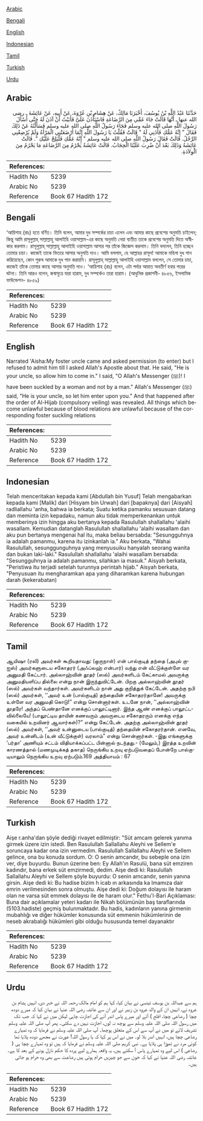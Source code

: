 [Arabic](#arabic)

[Bengali](#bengali)

[English](#english)

[Indonesian](#indonesian)

[Tamil](#tamil)

[Turkish](#turkish)

[Urdu](#urdu)

## Arabic


<div dir="rtl" lang="ar" style={{fontSize:'larger',backgroundColor:'#f8f9fa',padding:20}}>
حَدَّثَنَا عَبْدُ اللَّهِ بْنُ يُوسُفَ، أَخْبَرَنَا مَالِكٌ، عَنْ هِشَامِ بْنِ عُرْوَةَ، عَنْ أَبِيهِ، عَنْ عَائِشَةَ ـ رضى الله عنها ـ أَنَّهَا قَالَتْ جَاءَ عَمِّي مِنَ الرَّضَاعَةِ فَاسْتَأْذَنَ عَلَىَّ فَأَبَيْتُ أَنْ آذَنَ لَهُ حَتَّى أَسْأَلَ رَسُولَ اللَّهِ صلى الله عليه وسلم فَجَاءَ رَسُولُ اللَّهِ صلى الله عليه وسلم فَسَأَلْتُهُ عَنْ ذَلِكَ فَقَالَ ‏"‏ إِنَّهُ عَمُّكِ فَأْذَنِي لَهُ ‏"‏ قَالَتْ فَقُلْتُ يَا رَسُولَ اللَّهِ إِنَّمَا أَرْضَعَتْنِي الْمَرْأَةُ وَلَمْ يُرْضِعْنِي الرَّجُلُ‏.‏ قَالَتْ فَقَالَ رَسُولُ اللَّهِ صلى الله عليه وسلم ‏"‏ إِنَّهُ عَمُّكِ فَلْيَلِجْ عَلَيْكِ ‏"‏‏.‏ قَالَتْ عَائِشَةُ وَذَلِكَ بَعْدَ أَنْ ضُرِبَ عَلَيْنَا الْحِجَابُ‏.‏ قَالَتْ عَائِشَةُ يَحْرُمُ مِنَ الرَّضَاعَةِ مَا يَحْرُمُ مِنَ الْوِلاَدَةِ‏.‏
</div>
<div style={{backgroundColor:'#f8f9fa',padding:20, marginBottom: 10}}><table> <thead> <tr> <th>References:</th> <th></th> </tr> </thead> <tbody><tr><td>Hadith No</td><td>5239</td></tr><tr><td>Arabic No</td><td>5239</td></tr><tr><td>Reference</td><td>Book 67 Hadith 172</td></tr></tbody></table></div>

## Bengali


<div dir="ltr" lang="bn" style={{fontSize:'larger',backgroundColor:'#f8f9fa',padding:20}}>
‘আয়িশাহ (রাঃ) হতে বর্ণিত। তিনি বলেন, আমার দুধ সম্পর্কের চাচা এলেন এবং আমার কাছে প্রবেশের অনুমতি চাইলেন; কিন্তু আমি রাসূলুল্লাহ্ সাল্লাল্লাহু আলাইহি ওয়াসাল্লাম-এর কাছে অনুমতি নেয়া ব্যতীত তাকে প্রবেশের অনুমতি দিতে অস্বীকার করলাম। রাসূলুল্লাহ্ সাল্লাল্লাহু আলাইহি ওয়াসাল্লাম আসার পর তাঁকে জিজ্ঞেস করলাম। তিনি বললেন, তিনি হচ্ছেন তোমার চাচা। কাজেই তাকে ভিতরে আসার অনুমতি দাও। আমি বললাম, হে আল্লাহর রাসূল! আমাকে মহিলা দুধ পান করিয়েছেন, কোন পুরুষ আমাকে দুধ পান করায়নি। রাসূলুল্লাহ্ সাল্লাল্লাহু আলাইহি ওয়াসাল্লাম বললেন, সে তোমার চাচা, কাজেই তাঁকে তোমার কাছে আসার অনুমতি দাও। ‘আয়িশাহ (রাঃ) বলেন, এটা পর্দার আয়াত অবতীর্ণ হবার পরের ঘটনা। তিনি আরও বলেন, জন্মসূত্রে যারা হারাম, দুধ সম্পর্কেও তারা হারাম। (আধুনিক প্রকাশনী- ৪৮৫৬, ইসলামিক ফাউন্ডেশন- ৪৮৫৯)
</div>
<div style={{backgroundColor:'#f8f9fa',padding:20, marginBottom: 10}}><table> <thead> <tr> <th>References:</th> <th></th> </tr> </thead> <tbody><tr><td>Hadith No</td><td>5239</td></tr><tr><td>Arabic No</td><td>5239</td></tr><tr><td>Reference</td><td>Book 67 Hadith 172</td></tr></tbody></table></div>

## English


<div dir="ltr" lang="en" style={{fontSize:'larger',backgroundColor:'#f8f9fa',padding:20}}>
Narrated 'Aisha:My foster uncle came and asked permission (to enter) but I refused to admit him till I asked Allah's Apostle about that. He said, "He is your uncle, so allow him to come in." I said, "O Allah's Messenger (ﷺ)! I have been suckled by a woman and not by a man." Allah's Messenger (ﷺ) said, "He is your uncle, so let him enter upon you." And that happened after the order of Al-Hijab (compulsory veiling) was revealed. All things which become unlawful because of blood relations are unlawful because of the corresponding foster suckling relations
</div>
<div style={{backgroundColor:'#f8f9fa',padding:20, marginBottom: 10}}><table> <thead> <tr> <th>References:</th> <th></th> </tr> </thead> <tbody><tr><td>Hadith No</td><td>5239</td></tr><tr><td>Arabic No</td><td>5239</td></tr><tr><td>Reference</td><td>Book 67 Hadith 172</td></tr></tbody></table></div>

## Indonesian


<div dir="ltr" lang="id" style={{fontSize:'larger',backgroundColor:'#f8f9fa',padding:20}}>
Telah menceritakan kepada kami [Abdullah bin Yusuf] Telah mengabarkan kepada kami [Malik] dari [Hisyam bin Urwah] dari [bapaknya] dari [Aisyah] radliallahu 'anha, bahwa ia berkata; Suatu ketika pamanku sesusuan datang dan meminta izin kepadaku, namun aku tidak memperkenankan untuk memberinya izin hingga aku bertanya kepada Rasulullah shallallahu 'alaihi wasallam. Kemudian datanglah Rasulullah shallallahu 'alaihi wasallam dan aku pun bertanya mengenai hal itu, maka beliau bersabda: "Sesungguhnya ia adalah pamanmu, karena itu izinkanlah ia." Aku berkata, "Wahai Rasulullah, sesunggunguhnya yang menyusuiku hanyalah seorang wanita dan bukan laki-laki." Rasulullah shallallahu 'alaihi wasallam bersabda: "Sesungguhnya ia adalah pamanmu, silahkan ia masuk." Aisyah berkata, "Peristiwa itu terjadi setelah turunnya perintah hijab." Aisyah berkata, "Penyusuan itu mengharamkan apa yang diharamkan karena hubungan darah (kekerabatan)
</div>
<div style={{backgroundColor:'#f8f9fa',padding:20, marginBottom: 10}}><table> <thead> <tr> <th>References:</th> <th></th> </tr> </thead> <tbody><tr><td>Hadith No</td><td>5239</td></tr><tr><td>Arabic No</td><td>5239</td></tr><tr><td>Reference</td><td>Book 67 Hadith 172</td></tr></tbody></table></div>

## Tamil


<div dir="ltr" lang="ta" style={{fontSize:'larger',backgroundColor:'#f8f9fa',padding:20}}>
ஆயிஷா (ரலி) அவர்கள் கூறியதாவது: (ஒருநாள்) என் பால்குடித் தந்தை (அபுல் குஐஸ்) அவர்களுடைய சகோதரர் (அஃப்லஹ் என்பார்) வந்து என் வீட்டுக்குள்ளே வர அனுமதி கேட்டார். அல்லாஹ்வின் தூதர் (ஸல்) அவர்களிடம் கேட்காமல் அவருக்கு அனுமதியளிப்ப தில்லை என்று நான் இருந்துவிட்டேன். பிறகு அல்லாஹ்வின் தூதர் (ஸல்) அவர்கள் வந்தார்கள். அவர்களிடம் நான் அது குறித்துக் கேட்டேன். அதற்கு நபி (ஸல்) அவர்கள், ‘‘அவர் உன் (பால்குடித்) தந்தையின் சகோதரர்தானே! அவருக்கு உள்ளே வர அனுமதி கொடு!” என்று சொன்னார்கள். உடனே நான், ‘‘அல்லாஹ்வின் தூதரே! அந்தப் பெண்தானே எனக்குப் பாலூட்டினார். இந்த ஆண் எனக்குப் பாலூட்டவில்லையே! (பாலூட்டிய தாயின் கணவரும் அவருடைய சகோதரரும் எனக்கு எந்த வகையில் உறவினர் ஆவார்கள்)?” என்று கேட்டேன். அதற்கு அல்லாஹ்வின் தூதர் (ஸல்) அவர்கள், ‘‘அவர் உன்னுடைய (பால்குடித்) தந்தையின் சகோதரர்தான். எனவே, அவர் உன்னிடம் (உன் வீட்டுக்குள்) வரலாம்” என்று சொன்னார்கள். -இது எங்களுக்கு ‘பர்தா’ அணியும் சட்டம் விதியாக்கப்பட்ட பின்னால் நடந்தது.- (மேலும்,) இரத்த உறவின் காரணத்தால் (மணமுடிக்கத் தகாத) நெருங்கிய உறவு ஏற்படுவதைப் போன்றே பால்குடியாலும் நெருங்கிய உறவு ஏற்படும்.169 அத்தியாயம் : 67
</div>
<div style={{backgroundColor:'#f8f9fa',padding:20, marginBottom: 10}}><table> <thead> <tr> <th>References:</th> <th></th> </tr> </thead> <tbody><tr><td>Hadith No</td><td>5239</td></tr><tr><td>Arabic No</td><td>5239</td></tr><tr><td>Reference</td><td>Book 67 Hadith 172</td></tr></tbody></table></div>

## Turkish


<div dir="ltr" lang="tr" style={{fontSize:'larger',backgroundColor:'#f8f9fa',padding:20}}>
Aişe r.anha'dan şöyle dediği rivayet edilmiştir: "Süt amcam gelerek yanıma girmek üzere izin istedi. Ben Rasulullah Sallallahu Aleyhi ve Sellem'e soruncaya kadar ona izin vermedim. Rasulullah Sallallahu Aleyhi ve Sellem gelince, ona bu konuda sordum. O: O senin amcandır, bu sebeple ona izin ver, diye buyurdu. Bunun üzerine ben: Ey Allah'ın Rasulü, bana süt emziren kadındır, bana erkek süt emzirmedi, dedim. Aişe dedi ki: Rasulullah Sallallahu Aleyhi ve Sellem şöyle buyurdu: O senin amcandır, senin yanına girsin. Aişe dedi ki: Bu hadise bizim h icab ın arkasında ka lmamıza dair emrin verilmesinden sonra olmuştu. Aişe dedi ki: Doğum dolayısı ile haram olan ne varsa süt emmek dolayısı ile de haram olur." Fethu'l-Bari Açıklaması: Buna dair açıklamalar yeteri kadarı ile Nikah bölümünün baş taraflarında (5103.hadiste) geçmiş bulunmaktadır. Bu hadis, kadınların yanına girmenin mubahlığı ve diğer hükümler konusunda süt emmenin hükümlerinin de neseb akrabalığı hükümleri gibi olduğu hususunda temel dayanaktır
</div>
<div style={{backgroundColor:'#f8f9fa',padding:20, marginBottom: 10}}><table> <thead> <tr> <th>References:</th> <th></th> </tr> </thead> <tbody><tr><td>Hadith No</td><td>5239</td></tr><tr><td>Arabic No</td><td>5239</td></tr><tr><td>Reference</td><td>Book 67 Hadith 172</td></tr></tbody></table></div>

## Urdu


<div dir="rtl" lang="ur" style={{fontSize:'larger',backgroundColor:'#f8f9fa',padding:20}}>
ہم سے عبداللہ بن یوسف تینسی نے بیان کیا، کہا ہم کو امام مالک رحمہ اللہ نے خبر دی، انہیں ہشام بن عروہ نے، انہیں ان کے والد عروہ بن زبیر نے اور ان سے عائشہ رضی اللہ عنہا نے بیان کیا کہ میرے دودھ چچا ( رضاعی چچا، افلح ) آئے اور میرے پاس اندر آنے کی اجازت چاہی لیکن میں نے کہا کہ جب تک میں رسول اللہ صلی اللہ علیہ وسلم سے پوچھ نہ لوں، اجازت نہیں دے سکتی۔ پھر آپ صلی اللہ علیہ وسلم تشریف لائے تو میں نے آپ سے اس کے متعلق پوچھا۔ آپ صلی اللہ علیہ وسلم نے فرمایا کہ وہ تمہارے رضاعی چچا ہیں، انہیں اندر بلا لو۔ میں نے اس پر کہا کہ یا رسول اللہ! عورت نے مجھے دودھ پلایا تھا کوئی مرد نے تھوڑا ہی پلایا ہے۔ نبی کریم صلی اللہ علیہ وسلم نے فرمایا کہ ہیں تو وہ تمہارے چچا ہی ( رضاعی ) اس لیے وہ تمہارے پاس آ سکتے ہیں، یہ واقعہ ہمارے لیے پردہ کا حکم نازل ہونے کے بعد کا ہے۔ عائشہ رضی اللہ عنہا نے کہا کہ خون سے جو چیزیں حرام ہوتی ہیں رضاعت سے بھی وہ حرام ہو جاتی ہیں۔
</div>
<div style={{backgroundColor:'#f8f9fa',padding:20, marginBottom: 10}}><table> <thead> <tr> <th>References:</th> <th></th> </tr> </thead> <tbody><tr><td>Hadith No</td><td>5239</td></tr><tr><td>Arabic No</td><td>5239</td></tr><tr><td>Reference</td><td>Book 67 Hadith 172</td></tr></tbody></table></div>